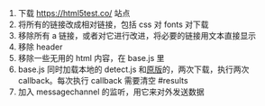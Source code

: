 1. 下载 https://html5test.co/ 站点
1. 将所有的链接改成相对链接，包括 css 对 fonts 对下载
1. 移除所有 a 链接，或者对它进行改进，将必要的链接用文本直接显示
1. 移除 header
1. 移除一些无用的 html 内容，在 base.js 里
1. base.js 同时加载本地的 detect.js 和[原版](api.whichbrowser.net)的，两次下载，执行两次 callback。每次执行 callback 需要清空 #results
1. 加入 messagechannel 的监听，用它来对外发送数据
